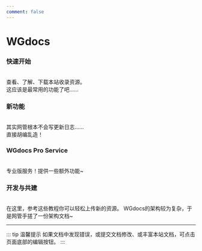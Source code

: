 ```yaml
---
comment: false
---
```

# WGdocs<Badge type="warning" text="版本Dev2.0, Preview27" />

### 快速开始<Badge type="tip" text="经典" /><Badge type="warning" text="最近更新" />
<br>
<NCard title="🔎 探索资源" link="/resources/">
查看、了解、下载本站收录资源。<br>
这应该是最常用的功能了吧……
</NCard>

### 新功能
<br>
<NCard title="🚀 更新日志与新功能介绍" link="/guide/new">
其实网管根本不会写更新日志……<br>
直接胡编乱造！
</NCard>

### WGdocs Pro Service<Badge type="warning" text="最近更新" />
<br>
<NCard title="✨ WGdocs Pro Service" link="/pro/">
专业版服务！提供一些额外功能~
</NCard>

### 开发与共建
<br>
<NCard title="➕ 上传资源" link="/community/upload">
在这里，参考这些教程你可以轻松上传新的资源。
</NCard>
<NCard title="📑 查看架构" link="/community/architecture">
WGdocs的架构较为复杂，于是网管手搓了一份架构文档~
</NCard>


<ImageSlider
  :auto="true"
  :time="1500"
  :images="[
    { id: 1, text: '执法-1', link: '/pictures/eggy/ZhiFa-1.jpg' },
    { id: 2, text: '执法-2', link: '/pictures/eggy/ZhiFa-2.png' },
    { id: 3, text: '执法-3', link: '/pictures/eggy/ZhiFa-3.png' },
    { id: 4, text: '执法-4', link: '/pictures/eggy/ZhiFa-4.png' }
  ]"
  ltext="执法~"
  rtext="大人~"
  rcolor="white"
/>

---
::: tip 温馨提示
如果文档中发现错误，或提交文档修改、或丰富本站文档，可点击页面底部的编辑按钮。
:::